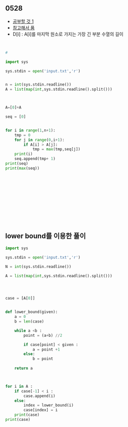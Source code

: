 
## 0528
- [공부할 것 1](https://seungkwan.tistory.com/8)
- [참고해서 품](https://namu.wiki/w/%EC%B5%9C%EC%9E%A5%20%EC%A6%9D%EA%B0%80%20%EB%B6%80%EB%B6%84%20%EC%88%98%EC%97%B4)
- D[i] : A[i]를 마지막 원소로 가지는 가장 긴 부분 수열의 길이

```python


# 

import sys

sys.stdin = open('input.txt','r')


n = int(sys.stdin.readline())
A = list(map(int,sys.stdin.readline().split()))



A=[0]+A

seq = [0]


for i in range(1,n+1):
    tmp = 0
    for j in range(0,i+1):
        if A[i] > A[j]:
            tmp = max(tmp,seq[j]) 
    print(i)
    seq.append(tmp+ 1)
print(seq)
print(max(seq))
    


        


            
        

    
           


```

## lower bound를 이용한 풀이

```python
import sys

sys.stdin = open('input.txt','r')

N = int(sys.stdin.readline())

A = list(map(int,sys.stdin.readline().split()))




case = [A[0]]


def lower_bound(given):
    a = 0
    b = len(case)

    while a <b :
        point = (a+b) //2

        if case[point] < given :
            a = point +1
        else:
            b = point
    
    return a 



for i in A :
    if case[-1] < i :
        case.append(i)
    else:
        index = lower_bound(i)
        case[index] = i
    print(case)
print(case)
```
